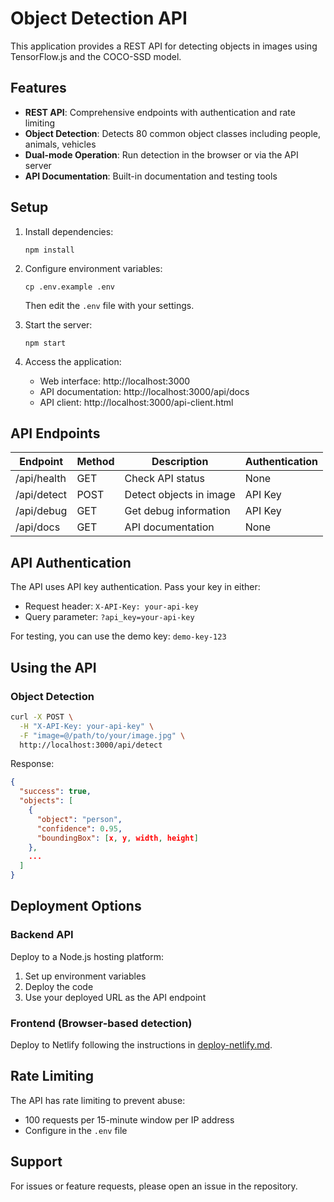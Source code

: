# Object Detection API

This application provides a REST API for detecting objects in images using TensorFlow.js and the COCO-SSD model.

## Features

- **REST API**: Comprehensive endpoints with authentication and rate limiting
- **Object Detection**: Detects 80 common object classes including people, animals, vehicles
- **Dual-mode Operation**: Run detection in the browser or via the API server
- **API Documentation**: Built-in documentation and testing tools

## Setup

1. Install dependencies:
   ```
   npm install
   ```

2. Configure environment variables:
   ```
   cp .env.example .env
   ```
   Then edit the `.env` file with your settings.

3. Start the server:
   ```
   npm start
   ```

4. Access the application:
   - Web interface: http://localhost:3000
   - API documentation: http://localhost:3000/api/docs
   - API client: http://localhost:3000/api-client.html

## API Endpoints

| Endpoint | Method | Description | Authentication |
|----------|--------|-------------|----------------|
| /api/health | GET | Check API status | None |
| /api/detect | POST | Detect objects in image | API Key |
| /api/debug | GET | Get debug information | API Key |
| /api/docs | GET | API documentation | None |

## API Authentication

The API uses API key authentication. Pass your key in either:
- Request header: `X-API-Key: your-api-key`
- Query parameter: `?api_key=your-api-key`

For testing, you can use the demo key: `demo-key-123`

## Using the API

### Object Detection

```bash
curl -X POST \
  -H "X-API-Key: your-api-key" \
  -F "image=@/path/to/your/image.jpg" \
  http://localhost:3000/api/detect
```

Response:
```json
{
  "success": true,
  "objects": [
    {
      "object": "person",
      "confidence": 0.95,
      "boundingBox": [x, y, width, height]
    },
    ...
  ]
}
```

## Deployment Options

### Backend API

Deploy to a Node.js hosting platform:
1. Set up environment variables
2. Deploy the code
3. Use your deployed URL as the API endpoint

### Frontend (Browser-based detection)

Deploy to Netlify following the instructions in [deploy-netlify.md](./deploy-netlify.md).

## Rate Limiting

The API has rate limiting to prevent abuse:
- 100 requests per 15-minute window per IP address
- Configure in the `.env` file

## Support

For issues or feature requests, please open an issue in the repository.
